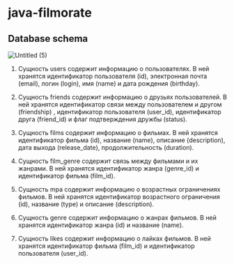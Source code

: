 # java-filmorate

## Database schema

![Untitled (5)](https://github.com/koalannette/java-filmorate/assets/113180456/a109c57c-cf78-4898-911a-06bb01e7eb5e)

1. Сущность users содержит информацию о пользователях. В ней хранятся идентификатор пользователя (id), электронная почта (email), логин (login), имя (name) и дата рождения (birthday).

2. Сущность friends содержит информацию о друзьях пользователей. В ней хранятся идентификатор связи между пользователем и другом (friendship) , идентификатор пользователя (user_id), идентификатор друга (friend_id) и флаг подтверждения дружбы (status).

3. Сущность films содержит информацию о фильмах. В ней хранятся идентификатор фильма (id), название (name), описание (description), дата выхода (release_date), продолжительность (duration).

4. Сущность film_genre содержит связь между фильмами и их жанрами. В ней хранятся идентификатор жанра (genre_id) и идентификатор фильма (film_id).

5. Сущность mpa содержит информацию о возрастных ограничениях фильмов. В ней хранятся идентификатор возрастного ограничения (id), название (type) и описание (description).

6. Сущность genre содержит информацию о жанрах фильмов. В ней хранятся идентификатор жанра (id) и название (name).

7. Сущность likes содержит информацию о лайках фильмов. В ней хранятся идентификатор фильма (film_id) и идентификатор пользователя (user_id).

